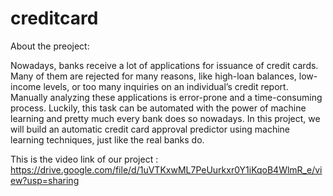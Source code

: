 # creditcard

About the preoject:

Nowadays, banks receive a lot of applications for issuance of credit cards. Many of them are rejected for many reasons, like high-loan balances, low-income levels, or too many inquiries on an individual’s credit report. Manually analyzing these applications is error-prone and a time-consuming process. Luckily, this task can be automated with the power of machine learning and pretty much every bank does so nowadays. In this project, we will build an automatic credit card approval predictor using machine learning techniques, just like the real banks do.


This is the video link of our project : https://drive.google.com/file/d/1uVTKxwML7PeUurkxr0Y1iKqoB4WlmR_e/view?usp=sharing
